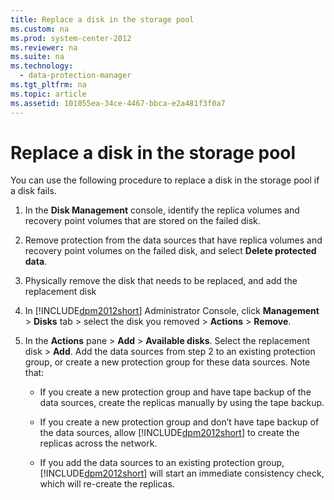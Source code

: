 ```yaml
---
title: Replace a disk in the storage pool
ms.custom: na
ms.prod: system-center-2012
ms.reviewer: na
ms.suite: na
ms.technology: 
  - data-protection-manager
ms.tgt_pltfrm: na
ms.topic: article
ms.assetid: 101055ea-34ce-4467-bbca-e2a481f3f0a7
---
```

# Replace a disk in the storage pool
You can use the following procedure to replace a disk in the storage pool if a disk fails.

1.  In the **Disk Management** console, identify the replica volumes and recovery point volumes that are stored on the failed disk.

2.  Remove protection from the data sources that have replica volumes and recovery point volumes on the failed disk, and select **Delete protected data**.

3.  Physically remove the disk that needs to be replaced, and add the replacement disk

4.  In [!INCLUDE[dpm2012short](Token/dpm2012short_md.md)] Administrator Console, click **Management** > **Disks** tab > select the disk you removed > **Actions** > **Remove**.

5.  In the **Actions** pane >  **Add** > **Available disks**. Select the replacement disk > **Add**. Add the data sources from step 2 to an existing protection group, or create a new protection group for these data sources. Note that:

    -   If you create a new protection group and have tape backup of the data sources, create the replicas manually by using the tape backup.

    -   If you create a new protection group and don’t have tape backup of the data sources, allow [!INCLUDE[dpm2012short](Token/dpm2012short_md.md)] to create the replicas across the network.

    -   If you add the data sources to an existing protection group, [!INCLUDE[dpm2012short](Token/dpm2012short_md.md)] will start an immediate consistency check, which will re\-create the replicas.


